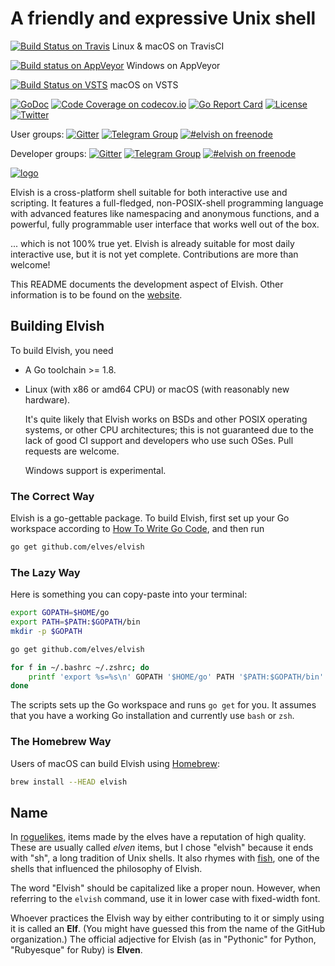 # A friendly and expressive Unix shell

[![Build Status on Travis](https://img.shields.io/travis/elves/elvish.svg)](https://travis-ci.org/elves/elvish) Linux & macOS on TravisCI

[![Build status on AppVeyor](https://ci.appveyor.com/api/projects/status/l869l22vsjbubch9?svg=true)](https://ci.appveyor.com/project/xiaq/elvish) Windows on AppVeyor

[![Build Status on VSTS](https://xiaq.visualstudio.com/_apis/public/build/definitions/13c48a6c-b2dc-472e-af6c-169bf448f8e6/1/badge)](https://xiaq.visualstudio.com/elvish/_build) macOS on VSTS


[![GoDoc](http://godoc.org/github.com/elves/elvish?status.svg)](http://godoc.org/github.com/elves/elvish)
[![Code Coverage on codecov.io](https://codecov.io/gh/elves/elvish/branch/master/graph/badge.svg)](https://codecov.io/gh/elves/elvish)
[![Go Report Card](https://goreportcard.com/badge/github.com/elves/elvish)](https://goreportcard.com/report/github.com/elves/elvish)
[![License](https://img.shields.io/badge/License-BSD%202--Clause-orange.svg)](https://opensource.org/licenses/BSD-2-Clause)
[![Twitter](https://img.shields.io/twitter/url/http/shields.io.svg?style=social)](https://twitter.com/RealElvishShell)

User groups:
[![Gitter](https://img.shields.io/badge/gitter-elvish--public-blue.svg?logo=gitter-white)](https://gitter.im/elves/elvish-public)
[![Telegram Group](https://img.shields.io/badge/telegram-@elvish-blue.svg)](https://telegram.me/elvish)
[![#elvish on freenode](https://img.shields.io/badge/freenode-%23elvish-blue.svg)](https://webchat.freenode.net/?channels=elvish)

Developer groups:
[![Gitter](https://img.shields.io/badge/gitter-elvish--dev-000000.svg?logo=gitter-white)](https://gitter.im/elves/elvish-dev)
[![Telegram Group](https://img.shields.io/badge/telegram-@elvish__dev-000000.svg)](https://telegram.me/elvish_dev)
[![#elvish on freenode](https://img.shields.io/badge/freenode-%23elvish--dev-000000.svg)](https://webchat.freenode.net/?channels=elvish-dev)

[![logo](https://elvish.io/assets/logo.svg)](https://elvish.io/)

Elvish is a cross-platform shell suitable for both interactive use and scripting. It features a full-fledged, non-POSIX-shell programming language with advanced features like namespacing and anonymous functions, and a powerful, fully programmable user interface that works well out of the box.

... which is not 100% true yet. Elvish is already suitable for most daily interactive use, but it is not yet complete. Contributions are more than welcome!

This README documents the development aspect of Elvish. Other information is to be found on the [website](https://elvish.io).


## Building Elvish

To build Elvish, you need

*   A Go toolchain >= 1.8.

*   Linux (with x86 or amd64 CPU) or macOS (with reasonably new hardware).

    It's quite likely that Elvish works on BSDs and other POSIX operating systems, or other CPU architectures; this is not guaranteed due to the lack of good CI support and developers who use such OSes. Pull requests are welcome.

    Windows support is experimental.

### The Correct Way

Elvish is a go-gettable package. To build Elvish, first set up your Go workspace according to [How To Write Go Code](http://golang.org/doc/code.html), and then run

```sh
go get github.com/elves/elvish
```

### The Lazy Way

Here is something you can copy-paste into your terminal:

```sh
export GOPATH=$HOME/go
export PATH=$PATH:$GOPATH/bin
mkdir -p $GOPATH

go get github.com/elves/elvish

for f in ~/.bashrc ~/.zshrc; do
    printf 'export %s=%s\n' GOPATH '$HOME/go' PATH '$PATH:$GOPATH/bin' >> $f
done
```

The scripts sets up the Go workspace and runs `go get` for you. It assumes that you have a working Go installation and currently use `bash` or `zsh`.

### The Homebrew Way

Users of macOS can build Elvish using [Homebrew](http://brew.sh):

```sh
brew install --HEAD elvish
```


## Name

In [roguelikes](https://en.wikipedia.org/wiki/Roguelike), items made by the elves have a reputation of high quality. These are usually called *elven* items, but I chose "elvish" because it ends with "sh", a long tradition of Unix shells. It also rhymes with [fish](https://fishshell.com), one of the shells that influenced the philosophy of Elvish.

The word "Elvish" should be capitalized like a proper noun. However, when referring to the `elvish` command, use it in lower case with fixed-width font.

Whoever practices the Elvish way by either contributing to it or simply using it is called an **Elf**. (You might have guessed this from the name of the GitHub organization.) The official adjective for Elvish (as in "Pythonic" for Python, "Rubyesque" for Ruby) is **Elven**.
